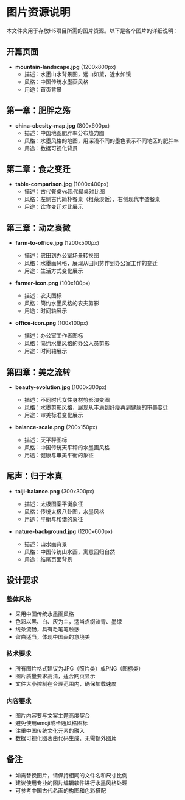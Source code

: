 # 图片资源说明

本文件夹用于存放H5项目所需的图片资源。以下是各个图片的详细说明：

## 开篇页面
- **mountain-landscape.jpg** (1200x800px)
  - 描述：水墨山水背景图，远山如黛，近水如镜
  - 风格：中国传统水墨画风格
  - 用途：首页背景

## 第一章：肥胖之殇
- **china-obesity-map.jpg** (800x600px)
  - 描述：中国地图肥胖率分布热力图
  - 风格：水墨风格的地图，用深浅不同的墨色表示不同地区的肥胖率
  - 用途：数据可视化背景

## 第二章：食之变迁
- **table-comparison.jpg** (1000x400px)
  - 描述：古代餐桌vs现代餐桌对比图
  - 风格：左侧古代简朴餐桌（粗茶淡饭），右侧现代丰盛餐桌
  - 用途：饮食变迁对比展示

## 第三章：动之衰微
- **farm-to-office.jpg** (1200x500px)
  - 描述：农田到办公室场景转换图
  - 风格：水墨画风格，展现从田间劳作到办公室工作的变迁
  - 用途：生活方式变化展示

- **farmer-icon.png** (100x100px)
  - 描述：农夫图标
  - 风格：简约水墨风格的农夫剪影
  - 用途：时间轴展示

- **office-icon.png** (100x100px)
  - 描述：办公室工作者图标
  - 风格：简约水墨风格的办公人员剪影
  - 用途：时间轴展示

## 第四章：美之流转
- **beauty-evolution.jpg** (1000x300px)
  - 描述：不同时代女性身材剪影演变图
  - 风格：水墨剪影风格，展现从丰满到纤瘦再到健康的审美变迁
  - 用途：审美标准变化展示

- **balance-scale.png** (200x150px)
  - 描述：天平秤图标
  - 风格：中国传统天平秤的水墨画风格
  - 用途：健康与审美平衡的象征

## 尾声：归于本真
- **taiji-balance.png** (300x300px)
  - 描述：太极图案平衡象征
  - 风格：传统太极八卦图，水墨风格
  - 用途：平衡与和谐的象征

- **nature-background.jpg** (1200x600px)
  - 描述：山水画背景
  - 风格：中国传统山水画，寓意回归自然
  - 用途：结尾页面背景

## 设计要求

### 整体风格
- 采用中国传统水墨画风格
- 色彩以黑、白、灰为主，适当点缀淡青、墨绿
- 线条流畅，具有毛笔笔触感
- 留白适当，体现中国画的意境美

### 技术要求
- 所有图片格式建议为JPG（照片类）或PNG（图标类）
- 图片质量要求高清，适合网页显示
- 文件大小控制在合理范围内，确保加载速度

### 内容要求
- 图片内容要与文案主题高度契合
- 避免使用emoji或卡通风格图标
- 注重中国传统文化元素的融入
- 数据可视化图表由代码生成，无需额外图片

## 备注
- 如需替换图片，请保持相同的文件名和尺寸比例
- 建议使用专业的图片编辑软件进行水墨风格处理
- 可参考中国古代名画的构图和色彩搭配
